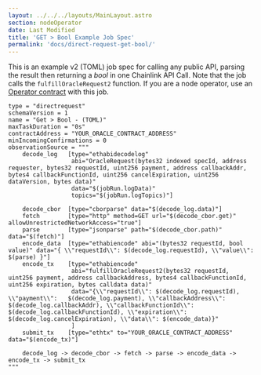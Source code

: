 ```yaml
---
layout: ../../../layouts/MainLayout.astro
section: nodeOperator
date: Last Modified
title: 'GET > Bool Example Job Spec'
permalink: 'docs/direct-request-get-bool/'
---
```


This is an example v2 (TOML) job spec for calling any public API, parsing the result then returning a _bool_ in one Chainlink API Call. Note that the job calls the `fulfillOracleRequest2` function. If you are a node operator, use an [Operator contract](https://github.com/smartcontractkit/chainlink/blob/develop/contracts/src/v0.7/Operator.sol) with this job.

```jpv2
type = "directrequest"
schemaVersion = 1
name = "Get > Bool - (TOML)"
maxTaskDuration = "0s"
contractAddress = "YOUR_ORACLE_CONTRACT_ADDRESS"
minIncomingConfirmations = 0
observationSource = """
    decode_log   [type="ethabidecodelog"
                  abi="OracleRequest(bytes32 indexed specId, address requester, bytes32 requestId, uint256 payment, address callbackAddr, bytes4 callbackFunctionId, uint256 cancelExpiration, uint256 dataVersion, bytes data)"
                  data="$(jobRun.logData)"
                  topics="$(jobRun.logTopics)"]

    decode_cbor  [type="cborparse" data="$(decode_log.data)"]
    fetch        [type="http" method=GET url="$(decode_cbor.get)" allowUnrestrictedNetworkAccess="true"]
    parse        [type="jsonparse" path="$(decode_cbor.path)" data="$(fetch)"]
    encode_data  [type="ethabiencode" abi="(bytes32 requestId, bool value)" data="{ \\"requestId\\": $(decode_log.requestId), \\"value\\": $(parse) }"]
    encode_tx    [type="ethabiencode"
                  abi="fulfillOracleRequest2(bytes32 requestId, uint256 payment, address callbackAddress, bytes4 callbackFunctionId, uint256 expiration, bytes calldata data)"
                  data="{\\"requestId\\": $(decode_log.requestId), \\"payment\\":   $(decode_log.payment), \\"callbackAddress\\": $(decode_log.callbackAddr), \\"callbackFunctionId\\": $(decode_log.callbackFunctionId), \\"expiration\\": $(decode_log.cancelExpiration), \\"data\\": $(encode_data)}"
                  ]
    submit_tx    [type="ethtx" to="YOUR_ORACLE_CONTRACT_ADDRESS" data="$(encode_tx)"]

    decode_log -> decode_cbor -> fetch -> parse -> encode_data -> encode_tx -> submit_tx
"""
```
